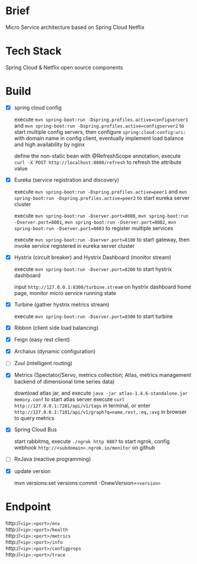 Brief
=======
Micro Service architecture based on Spring Cloud Netflix

Tech Stack
=======
Spring Cloud & Netflix open source components

Build
=======
- [x] spring cloud config
	
	execute `mvn spring-boot:run -Dspring.profiles.active=configserver1` and `mvn spring-boot:run -Dspring.profiles.active=configserver2` to start multiple config servers, then configure `spring:cloud:config:uri:` with domain name in config client, eventually implement load balance and high availability by nginx
	
    define the non-static bean with @RefreshScope annotation, execute `curl -X POST http://localhost:8080/refresh` to refresh the attribute value

- [x] Eureka (service registration and discovery)

	execute `mvn spring-boot:run -Dspring.profiles.active=peer1` and `mvn spring-boot:run -Dspring.profiles.active=peer2` to start eureka server cluster
	
	execute `mvn spring-boot:run -Dserver.port=8080`, `mvn spring-boot:run -Dserver.port=8081`, `mvn spring-boot:run -Dserver.port=8082`, `mvn spring-boot:run -Dserver.port=8083` to register multiple services
	
	execute `mvn spring-boot:run -Dserver.port=8100` to start gateway, then invoke service registered in eureka server cluster

- [x] Hystrix (circuit breaker) and Hystrix Dashboard (monitor stream)

	execute `mvn spring-boot:run -Dserver.port=8200` to start hystrix dashboard
	
	input `http://127.0.0.1:8300/turbine.stream` on hystrix dashboard home page, monitor micro service running state

- [x] Turbine (gather hystrix metrics stream)

	execute `mvn spring-boot:run -Dserver.port=8300` to start turbine

- [x] Ribbon (client side load balancing)

- [x] Feign (easy rest client)

- [x] Archaius (dynamic configuration)

- [ ] Zuul (intelligent routing)

- [x] Metrics (Spectator/Servo, metrics collection; Atlas, metrics management backend of dimensional time series data)

	download atlas jar, and execute `java -jar atlas-1.4.6-standalone.jar  memory.conf` to start atlas server
	execute `curl http://127.0.0.1:7101/api/v1/tags` in terminal, or enter `http://127.0.0.1:7101/api/v1/graph?q=name,rest,:eq,:avg` in browser to query metrics

- [x] Spring Cloud Bus

	start rabbitmq, execute `./ngrok http 8887` to start ngrok, config webhook `http://<subdomain>.ngrok.io/monitor` on github

- [ ] RxJava (reactive programming)

- [x] update version

    mvn versions:set versions:commit -DnewVersion=`<version>`

Endpoint
=======
http://`<ip>:<port>/env`  
http://`<ip>:<port>/health`  
http://`<ip>:<port>/metrics`  
http://`<ip>:<port>/info`  
http://`<ip>:<port>/configprops`  
http://`<ip>:<port>/trace`
